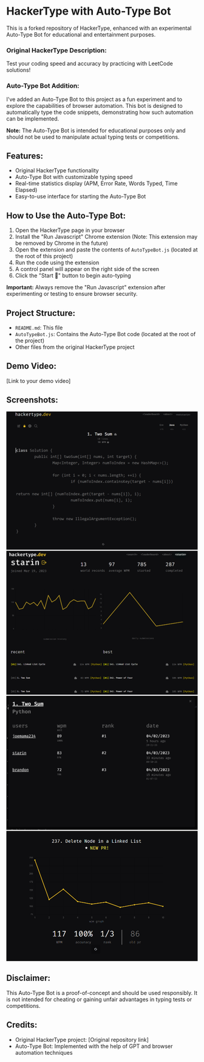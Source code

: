 # HackerType with Auto-Type Bot

This is a forked repository of HackerType, enhanced with an experimental Auto-Type Bot for educational and entertainment purposes.

### Original HackerType Description:
Test your coding speed and accuracy by practicing with LeetCode solutions!

### Auto-Type Bot Addition:
I've added an Auto-Type Bot to this project as a fun experiment and to explore the capabilities of browser automation. This bot is designed to automatically type the code snippets, demonstrating how such automation can be implemented.

**Note:** The Auto-Type Bot is intended for educational purposes only and should not be used to manipulate actual typing tests or competitions.

## Features:
- Original HackerType functionality
- Auto-Type Bot with customizable typing speed
- Real-time statistics display (APM, Error Rate, Words Typed, Time Elapsed)
- Easy-to-use interface for starting the Auto-Type Bot

## How to Use the Auto-Type Bot:
1. Open the HackerType page in your browser
2. Install the "Run Javascript" Chrome extension (Note: This extension may be removed by Chrome in the future)
3. Open the extension and paste the contents of `AutoTypeBot.js` (located at the root of this project)
4. Run the code using the extension
5. A control panel will appear on the right side of the screen
6. Click the "Start 🚀" button to begin auto-typing

**Important:** Always remove the "Run Javascript" extension after experimenting or testing to ensure browser security.

## Project Structure:
- `README.md`: This file
- `AutoTypeBot.js`: Contains the Auto-Type Bot code (located at the root of the project)
- Other files from the original HackerType project

## Demo Video:
[Link to your demo video]

## Screenshots:

![Screenshot](/client/public/hackertype5.png)
![Screenshot](/client/public/profilepage2.png)
![Screenshot](/client/public/ledaerboard.png)
![Screenshot](/client/public/wpmgraph.png)

## Disclaimer:
This Auto-Type Bot is a proof-of-concept and should be used responsibly. It is not intended for cheating or gaining unfair advantages in typing tests or competitions.

## Credits:
- Original HackerType project: [Original repository link]
- Auto-Type Bot: Implemented with the help of GPT and browser automation techniques
